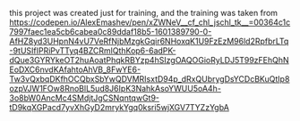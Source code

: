 this project was created just for training, and the training was taken from
https://codepen.io/AlexEmashev/pen/xZWNeV__cf_chl_jschl_tk__=00364c1c7997faec1ea5cb6cabea0c89ddaf18b5-1601389790-0-AfHZ8yd3UHpnN4vU7VeRfNjbMzgkGqir6NHoxqK1U9FzEzM96ld2RpfbrLTq-9tUSIfIPRiPvTTyq4BZCRmlQthKop6-6adPK-dQue3GYRYkeOT2huAoatPhqkRBYzp4hSIzgOAQOGioRyLDJ5T99zFEhQhNEoDXC6nvdKAfahtoAhVB_8FwYE6-Tw3vQxbqDKfhOCQbxSbYwQDVMRIsxtD94p_dRxQUbrygDsYCDcBKuQtIp8ozpVJW1FOw8RnoBlL5ud8J6IpK3NahkAsoYWUU5oA4h-3o8bW0AncMc4SMdjtJgCSNqntqwGt9-tD9kqXGPacd7yvXhGyD2mrykYgq0ksri5wjXGV7TYZzYgbA
